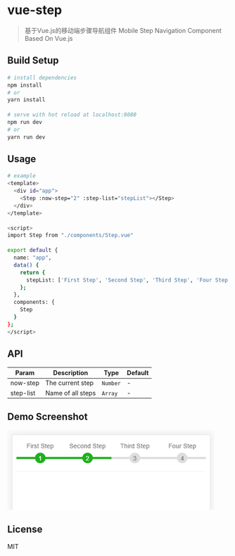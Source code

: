 # vue-step

> 基于Vue.js的移动端步骤导航组件 Mobile Step Navigation Component Based On Vue.js

## Build Setup 

``` bash
# install dependencies
npm install
# or
yarn install

# serve with hot reload at localhost:8080
npm run dev
# or
yarn run dev
```

## Usage
``` bash
# example
<template>
  <div id="app">
    <Step :now-step="2" :step-list="stepList"></Step>
  </div>
</template>

<script>
import Step from "./components/Step.vue"

export default {
  name: "app",
  data() {
    return {
      stepList: ['First Step', 'Second Step', 'Third Step', 'Four Step']
    };
  },
  components: {
    Step
  }
};
</script>
```
## API

| Param     | Description       | Type     | Default |
| --------- | ----------------- | -------- | ------- |
| now-step  | The current step  | `Number` | -       |
| step-list | Name of all steps | `Array`  | -       |

## Demo Screenshot

![Demo Screenshot](./screenshot/demo.png)

## License
MIT